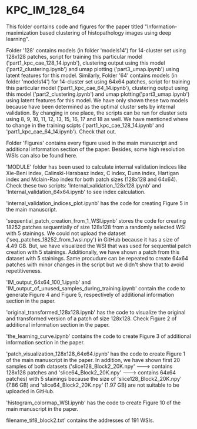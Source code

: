# KPC_IM_128_64

This folder contains code and figures for the paper titled "Information-maximization based clustering of histopathology images using deep learning".

Folder '128' contains models (in folder 'models14') for 14-cluster set using 128x128 patches, script for training this particular model ('part1_kpc_cae_128_14.ipynb'), clustering output using this model ('part2_clustering.ipynb') and umap plotting ('part3_umap.ipynb') using latent features for this model. Similarly, Folder '64' contains models (in folder 'models14') for 14-cluster set using 64x64 patches, script for training this particular model ('part1_kpc_cae_64_14.ipynb'), clustering output using this model ('part2_clustering.ipynb') and umap plotting('part3_umap.ipynb') using latent features for this model. We have only shown these two models because have been determined as the optimal cluster sets by internal validation. By changing in one place, the scripts can be run for cluster sets using 8, 9, 10, 11, 12, 13, 15, 16, 17 and 18 as well. We have mentioned where to change in the training scipts ('part1_kpc_cae_128_14.ipynb' and 'part1_kpc_cae_64_14.ipynb'). Check that out.

Folder 'Figures' contains every figure used in the main manuscript and additional information section of the paper. Besides, some high resolution WSIs can also be found here.

'MODULE' folder has been used to calculate internal validation indices like Xie-Beni index, Calinski-Harabasz index, C index, Dunn index, Hartigan index and Mclain-Rao index for both patch sizes (128x128 and 64x64). Check these two scripts: 'Internal_validation_128x128.ipynb' and 'Internal_validation_64x64.ipynb' to see index calculation.

'internal_validation_indices_plot.ipynb' has the code for creating Figure 5 in the main manuscript.

'sequential_patch_creation_from_1_WSI.ipynb' stores the code for creating 18252 patches sequentially of size 128x128 from a randomly selected WSI with 5 stainings. We could not upload the dataset ('seq_patches_18252_from_1wsi.npy') in GitHub because it has a size of 4.49 GB. But, we have visualized the WSI that was used for sequential patch creation with 5 stainings. Additionally, we have shown a patch from this dataset with 5 stainings. Same procudure can be repeated to create 64x64 patches with minor changes in the script but we didn't show that to avoid repetitiveness.

'IM_output_64x64_100_1.ipynb' and 'IM_output_of_unused_samples_during_training.ipynb' contain the code to generate Figure 4 and Figure 5, respectively of additional information section in the paper.

'original_transformed_128x128.ipynb' has the code to visualize the original and transformed version of a patch of size 128x128. Check Figure 2 of additional information section in the paper.

'the_learning_curve.ipynb' contains the code to create Figure 3 of additional information section in the paper.

'patch_visualization_128x128_64x64.ipynb' has the code to create Figure 1 of the main manuscript in the paper. In addition, we have shown first 20 samples of both datasets ('slice128_Block2_20K.npy' ---> contains 128x128 patches and 'slice64_Block2_20K.npy' ---> contains 64x64 patches) with 5 stainings because the size of 'slice128_Block2_20K.npy' (7.86 GB) and 'slice64_Block2_20K.npy' (1.97 GB) are not suitable to be uploaded in GitHub.

'histogram_colormap_WSI.ipynb' has the code to create Figure 10 of the main manuscript in the paper.

filename_tif8_block2.txt' contains the addresses of 191 WSIs.
